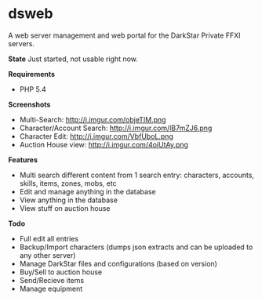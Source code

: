 dsweb
=====

A web server management and web portal for the DarkStar Private FFXI servers.

**State**
Just started, not usable right now.

**Requirements**
- PHP 5.4

**Screenshots**
- Multi-Search: http://i.imgur.com/objeTIM.png
- Character/Account Search: http://i.imgur.com/lB7mZJ6.png
- Character Edit: http://i.imgur.com/VbfUboL.png
- Auction House view: http://i.imgur.com/4oiUtAy.png

**Features**
- Multi search different content from 1 search entry: characters, accounts, skills, items, zones, mobs, etc
- Edit and manage anything in the database
- View anything in the database
- View stuff on auction house

**Todo**
- Full edit all entries
- Backup/Import characters (dumps json extracts and can be uploaded to any other server)
- Manage DarkStar files and configurations (based on version)
- Buy/Sell to auction house
- Send/Recieve items
- Manage equipment

